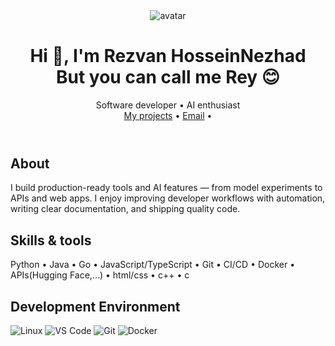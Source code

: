   <header>
    <img class="avatar" src="https://avatars.githubusercontent.com/YOUR_GITHUB_USERNAME" alt="avatar">
    <div>
      <h1>Hi 👋, I'm Rezvan HosseinNezhad <br> But you can call me <strong>Rey</strong> 😊
      </h1>
      <div class="tag">Software developer • AI enthusiast </div>
      <div>
        <a href="https://github.com/Rzvn-HN?tab=repositories">My projects</a> •
        <a href="mailto:Rzvn.hn@gmail.com">Email</a> •
      </div>
    </div>
  </header>

  <section>
    <h2>About</h2>
    <p>
      I build production-ready tools and AI features — from model experiments to APIs and web apps.
      I enjoy improving developer workflows with automation, writing clear documentation, and shipping quality code.
    </p>
  </section>


  <section>
    <h2>Skills & tools</h2>
    <p>Python •  Java • Go • JavaScript/TypeScript • Git • CI/CD • Docker • APIs(Hugging Face,...) • html/css • c++ • c </p>
  </section>
  
 <section>
   <h2>Development Environment </h2>
   
![Linux](https://img.shields.io/badge/Linux-FCC624?style=for-the-badge&logo=linux&logoColor=black)
![VS Code](https://img.shields.io/badge/VS%20Code-0078D4?style=for-the-badge&logo=visualstudiocode&logoColor=white)
![Git](https://img.shields.io/badge/Git-F05033?style=for-the-badge&logo=git&logoColor=white)
![Docker](https://img.shields.io/badge/Docker-2496ED?style=for-the-badge&logo=docker&logoColor=white)
</section>

</body>
</html>


